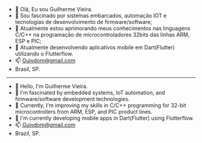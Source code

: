 - 👋 Olá, Eu sou Guilherme Vieira.
- 👀 Sou fascinado por sistemas embarcados, automação IOT  e tecnologias de desenvolvimento de firmware/software;
- 🌱 Atualmente estou aprimorando meus conhecimentos nas linguagens C/C++ na programação de microcontroladores 32bits das linhas ARM, ESP e PIC;
- 💞️ Atualmente desenvolvendo aplicativos mobile em Dart(Flutter) utilizando o Flutterflow. 
- 📫 Guivdom@gmail.com
- Brasil, SP.


------------------------------------------------------------------------------------------
- 👋 Hello, I'm Guilherme Vieira.
- 👀 I'm fascinated by embedded systems, IoT automation, and firmware/software development technologies.
- 🌱 Currently, I'm improving my skills in C/C++ programming for 32-bit microcontrollers from ARM, ESP, and PIC product lines.
- 💞️ I'm currently developing mobile apps in Dart(Flutter) using Flutterflow.
- 📫 Guivdom@gmail.com
- Brazil, SP.

